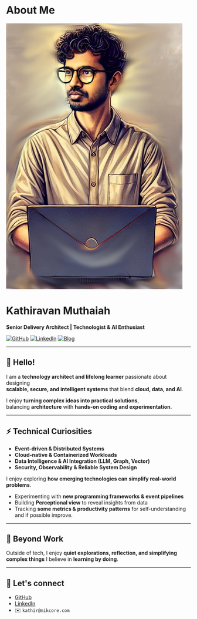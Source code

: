 # About Me



![Profile Picture](/images/myProfile.png)


# Kathiravan Muthaiah

**Senior Delivery Architect | Technologist & AI Enthusiast**

[![GitHub](https://img.shields.io/badge/GitHub-181717?logo=github&logoColor=white)](https://github.com/KathiravanMuthaiah)
[![LinkedIn](https://img.shields.io/badge/LinkedIn-0A66C2?logo=linkedin&logoColor=white)](https://linkedin.com/in/kathiravan-muthaiah)
[![Blog](https://img.shields.io/badge/blog-blue)](/posts/)  

---

## 👋 Hello!

I am a **technology architect and lifelong learner** passionate about designing  
**scalable, secure, and intelligent systems** that blend **cloud, data, and AI**.  

I enjoy **turning complex ideas into practical solutions**,  
balancing **architecture** with **hands-on coding and experimentation**.

---

## ⚡ Technical Curiosities

- **Event-driven & Distributed Systems**  
- **Cloud-native & Containerized Workloads**  
- **Data Intelligence & AI Integration (LLM, Graph, Vector)**  
- **Security, Observability & Reliable System Design**  

I enjoy exploring **how emerging technologies can simplify real-world problems**.

- Experimenting with **new programming frameworks & event pipelines**  
- Building **Perceptional view** to reveal insights from data  
- Tracking **some metrics & productivity patterns** for self-understanding and if possible improve.  
---

## 🌱 Beyond Work

Outside of tech, I enjoy **quiet explorations, reflection, and simplifying complex things** 
I believe in **learning by doing**.

---

## 🔗 Let's connect
- [GitHub](https://github.com/KathiravanMuthaiah)
- [LinkedIn](https://www.linkedin.com/in/kathiravanmuthaiah)
- ✉️ `kathir@mikcore.com`

 


